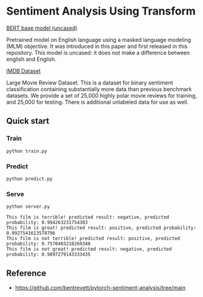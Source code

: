 # Sentiment Analysis Using Transform

[BERT base model (uncased)](https://huggingface.co/google-bert/bert-base-uncased)

Pretrained model on English language using a masked language modeling (MLM) objective. It was introduced in this paper and first released in this repository. This model is uncased: it does not make a difference between english and English.

[IMDB Dataset](https://huggingface.co/datasets/imdb)

Large Movie Review Dataset. This is a dataset for binary sentiment classification containing substantially more data than previous benchmark datasets. We provide a set of 25,000 highly polar movie reviews for training, and 25,000 for testing. There is additional unlabeled data for use as well.

## Quick start

### Train

```shell
python train.py 
```


### Predict

```shell
python predict.py 
```

### Serve

```shell
python server.py 
```

```text 
This film is terrible! predicted result: negative, predicted probability: 0.994263231754303
This film is great! predicted result: positive, predicted probability: 0.9927541613578796
This film is not terrible! predicted result: positive, predicted probability: 0.7570403218269348
This film is not great! predicted result: negative, predicted probability: 0.9897279143333435
```

## Reference

- https://github.com/bentrevett/pytorch-sentiment-analysis/tree/main
